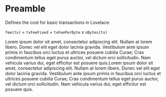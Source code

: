 

# Preamble

Defines the cost for basic transactions in Lovelace:

`fee(tx)` = `txFeeFixed` + `txFeePerByte` x `nBytes(tx)`

Lorem ipsum dolor sit amet, consectetur adipiscing elit. Nullam at lorem libero. Donec vel elit eget dolor lacinia gravida. Vestibulum ante ipsum primis in faucibus orci luctus et ultrices posuere cubilia Curae; Cras condimentum tellus eget purus auctor, vel dictum orci sollicitudin. Nam vehicula varius dui, eget efficitur est posuere quis.Lorem ipsum dolor sit amet, consectetur adipiscing elit. Nullam at lorem libero. Donec vel elit eget dolor lacinia gravida. Vestibulum ante ipsum primis in faucibus orci luctus et ultrices posuere cubilia Curae; Cras condimentum tellus eget purus auctor, vel dictum orci sollicitudin. Nam vehicula varius dui, eget efficitur est posuere quis.
